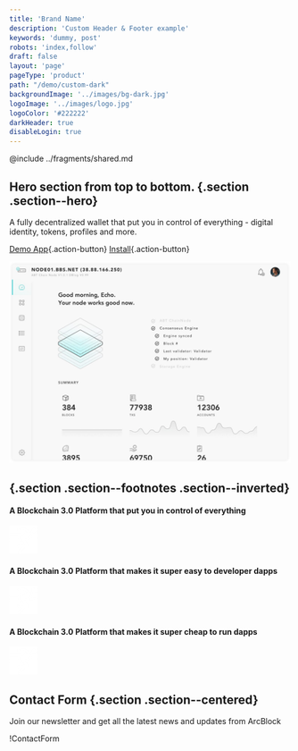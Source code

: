 ```yaml
---
title: 'Brand Name'
description: 'Custom Header & Footer example'
keywords: 'dummy, post'
robots: 'index,follow'
draft: false
layout: 'page'
pageType: 'product'
path: "/demo/custom-dark"
backgroundImage: '../images/bg-dark.jpg'
logoImage: '../images/logo.jpg'
logoColor: '#222222'
darkHeader: true
disableLogin: true
---
```


@include ../fragments/shared.md

## Hero section from top to bottom. {.section .section--hero}

A fully decentralized wallet that put you in control of everything - digital identity, tokens, profiles and more.

[Demo App](mailto:mining-partner@arcblock.io){.action-button}
[Install](mailto:mining-partner@arcblock.io){.action-button}

![](../images/hero.jpg)

## {.section .section--footnotes .section--inverted}

#### A Blockchain 3.0 Platform that put you in control of everything

![](../images/icon.png)

#### A Blockchain 3.0 Platform that makes it super easy to developer dapps

![](../images/icon.png)

#### A Blockchain 3.0 Platform that makes it super cheap to run dapps

![](../images/icon.png)

## Contact Form {.section .section--centered}

Join our newsletter and get all the latest news and updates from ArcBlock

!ContactForm[]()
